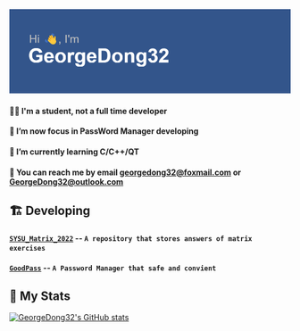<img src="https://github.com/GeorgeDong32/GeorgeDong32/blob/main/header.png" alt="GeorgeDong32" width="600">

#### 🧑‍🎓 I'm a student, not a full time developer
#### 👀 I’m now focus in PassWord Manager developing 
#### 📖 I’m currently learning C/C++/QT 
#### 💬 You can reach me by email georgedong32@foxmail.com or GeorgeDong32@outlook.com
## 🏗️ Developing
#### [`SYSU_Matrix_2022`](https://github.com/GeorgeDong32/SYSU_Matrix_2022) -- `A repository that stores answers of matrix exercises`
#### [`GoodPass`](https://github.com/GeorgeDong32/GoodPass) -- `A Password Manager that safe and convient`
## 🚀 My Stats
[![GeorgeDong32's GitHub stats](https://github-readme-stats-one-topaz-92.vercel.app/api?username=GeorgeDong32&show_icons=true&bg_color=45,34558b,FFFFFF&title_color=FFFFFF&icon_color=F5DF4D&hide_border=1)](https://github.com/GeorgeDong32/github-readme-stats)

